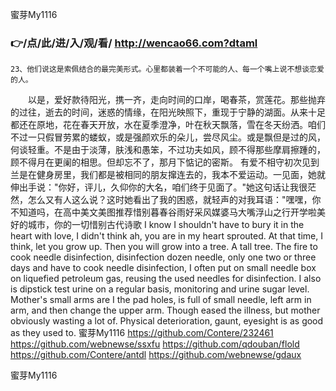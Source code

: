 
蜜芽My1116




### 👉/点/此/进/入/观/看/ http://wencao66.com?dtaml




	23、他们说这是索佩结合的最完美形式。心里都装着一个不可能的人、每一个嘴上说不想谈恋爱的人。
　　以是，爱好款待阳光，携一齐，走向时间的口岸，喝春茶，赏莲花。那些抛弃的过往，逝去的时间，迷惑的情缘，在阳光映照下，重现于宁静的湖面。从来十足都还在原地，花在春天开放，水在夏季澄净，叶在秋天飘落，雪在冬天纷洒。咱们不过一只假冒劳累的蝼蚁，或是强颜欢乐的朵儿，尝尽风尘。或是飘但是过的风，何谈轻重。不是由于淡薄，肤浅和愚笨，不过功夫如风，顾不得那些摩肩擦踵的，顾不得月在更阑的相思。但却忘不了，那月下惦记的密斯。
有爱不相守初次见到兰是在健身房里，我们都是被相同的朋友撺连去的，我本不爱运动。一见面，她就伸出手说："你好，评儿，久仰你的大名，咱们终于见面了。"她这句话让我很茫然，怎么又有人这么说？这时她看出了我的困惑，就轻声的对我耳语："嘿嘿，你不知道吗，在高中美文美图推荐惜别暮春谷雨好采风媒婆马大嘴浮山之行开学啦美好的城市，你的一切惜别古代诗歌
I know I shouldn't have to bury it in the heart with love, I didn't think ah, you are in my heart sprouted.
At that time, I think, let you grow up.
Then you will grow into a tree.
A tall tree.
The fire to cook needle disinfection, disinfection dozen needle, only one two or three days and have to cook needle disinfection, I often put on small needle box on liquefied petroleum gas, reusing the used needles for disinfection.
I also is dipstick test urine on a regular basis, monitoring and urine sugar level.
Mother's small arms are I the pad holes, is full of small needle, left arm in arm, and then change the upper arm.
Though eased the illness, but mother obviously wasting a lot of.
Physical deterioration, gaunt, eyesight is as good as they used to.
蜜芽My1116 https://github.com/Contere/232461
https://github.com/webnewse/ssxfu
https://github.com/qdouban/flold
https://github.com/Contere/antdl
https://github.com/webnewse/gdaux





蜜芽My1116
